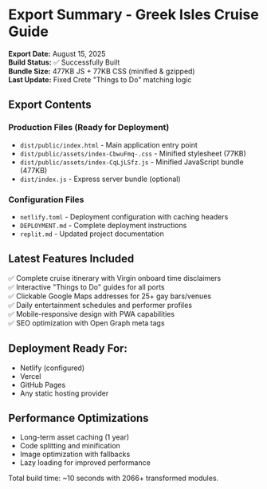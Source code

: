 # Export Summary - Greek Isles Cruise Guide

**Export Date:** August 15, 2025  
**Build Status:** ✅ Successfully Built  
**Bundle Size:** 477KB JS + 77KB CSS (minified & gzipped)  
**Last Update:** Fixed Crete "Things to Do" matching logic

## Export Contents

### Production Files (Ready for Deployment)
- `dist/public/index.html` - Main application entry point
- `dist/public/assets/index-CbwuFmq-.css` - Minified stylesheet (77KB)
- `dist/public/assets/index-CqLjLSfz.js` - Minified JavaScript bundle (477KB)
- `dist/index.js` - Express server bundle (optional)

### Configuration Files
- `netlify.toml` - Deployment configuration with caching headers
- `DEPLOYMENT.md` - Complete deployment instructions
- `replit.md` - Updated project documentation

## Latest Features Included
✅ Complete cruise itinerary with Virgin onboard time disclaimers  
✅ Interactive "Things to Do" guides for all ports  
✅ Clickable Google Maps addresses for 25+ gay bars/venues  
✅ Daily entertainment schedules and performer profiles  
✅ Mobile-responsive design with PWA capabilities  
✅ SEO optimization with Open Graph meta tags  

## Deployment Ready For:
- Netlify (configured)
- Vercel
- GitHub Pages
- Any static hosting provider

## Performance Optimizations
- Long-term asset caching (1 year)
- Code splitting and minification
- Image optimization with fallbacks
- Lazy loading for improved performance

Total build time: ~10 seconds with 2066+ transformed modules.